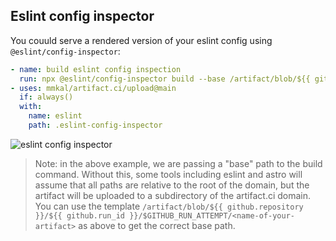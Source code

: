 ## Eslint config inspector

You couuld serve a rendered version of your eslint config using `@eslint/config-inspector`:

```yaml
- name: build eslint config inspection
  run: npx @eslint/config-inspector build --base /artifact/blob/${{ github.repository }}/${{ github.run_id }}/$GITHUB_RUN_ATTEMPT/eslint/.eslint-config-inspector
- uses: mmkal/artifact.ci/upload@main
  if: always()
  with:
    name: eslint
    path: .eslint-config-inspector
```

![eslint config inspector](/reports/eslint.png)

>Note: in the above example, we are passing a "base" path to the build command. Without this, some tools including eslint and astro will assume that all paths are relative to the root of the domain, but the artifact will be uploaded to a subdirectory of the artifact.ci domain. You can use the template `/artifact/blob/${{ github.repository }}/${{ github.run_id }}/$GITHUB_RUN_ATTEMPT/<name-of-your-artifact>` as above to get the correct base path.
